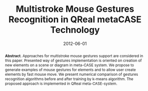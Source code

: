 ---
title: "Multistroke Mouse Gestures Recognition in QReal metaCASE Technology"
authors: '<i>Maria Osechkina, Yuri Litvinov, and Timofey Bryksin</i>'
collection: publications
permalink: /publication/2012-06-01-mouse-gestures
date: 2012-06-01
venue: "the proceedings of <b>SYRCoDIS'12</b>"
pdf: 'https://citeseerx.ist.psu.edu/viewdoc/download?doi=10.1.1.461.2243&rep=rep1&type=pdf'
counter_id: 'C2'
level: 'Regional'
abstract: "<p><b>Abstract</b>. Approaches for multistroke mouse gestures support are considered in this paper. Presented way of gestures implementation is oriented on creation of new elements on a scene or diagram in meta-CASE system. We propose to generate examples of mouse gestures for elements and to allow user create elements by fast mouse move. We present numerical comparison of gestures recognition algorithms before and after training by k-means algorithm. The proposed approach is implemented in QReal meta-CASE-system.</p>"
---